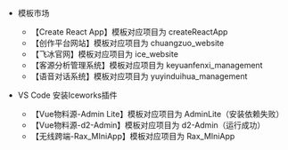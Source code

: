 * 模板市场
  * 【Create React App】模板对应项目为 createReactApp
  * 【创作平台网站】模板对应项目为 chuangzuo_website
  * 【飞冰官网】模板对应项目为 ice_website
  * 【客源分析管理系统】模板对应项目为 keyuanfenxi_management
  * 【语音对话系统】模板对应项目为 yuyinduihua_management

* VS Code 安装Iceworks插件
  * 【Vue物料源-Admin Lite】模板对应项目为 AdminLite（安装依赖失败）
  * 【Vue物料源-d2-Admin】模板对应项目为 d2-Admin（运行成功）
  * 【无线跨端-Rax_MIniApp】模板对应项目为 Rax_MIniApp
